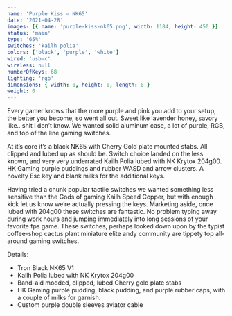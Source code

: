 ```yaml
---
name: 'Purple Kiss — NK65'
date: '2021-04-28'
images: [{ name: 'purple-kiss-nk65.png', width: 1184, height: 450 }]
status: 'main'
type: '65%'
switches: 'kailh polia'
colors: ['black', 'purple', 'white']
wired: 'usb-c'
wireless: null
numberOfKeys: 68
lighting: 'rgb'
dimensions: { width: 0, height: 0, length: 0 }
weight: 0
---
```


Every gamer knows that the more purple and pink you add to your setup, the better you become, so went all out. Sweet like lavender honey, savory like.. shit I don’t know. We wanted solid aluminum case, a lot of purple, RGB, and top of the line gaming switches.

At it’s core it’s a black NK65 with Cherry Gold plate mounted stabs. All clipped and lubed up as should be. Switch choice landed on the less known, and very very underrated Kailh Polia lubed with NK Krytox 204g00. HK Gaming purple puddings and rubber WASD and arrow clusters. A novelty Esc key and blank milks for the additional keys.

Having tried a chunk popular tactile switches we wanted something less sensitive than the Gods of gaming Kailh Speed Copper, but with enough kick let us know we’re actually pressing the keys. Marketing aside, once lubed with 204g00 these switches are fantastic. No problem typing away during work hours and jumping immediately into long sessions of your favorite fps game. These switches, perhaps looked down upon by the typist coffee-shop cactus plant miniature elite andy community are tippety top all-around gaming switches.

Details:

- Tron Black NK65 V1
- Kailh Polia lubed with NK Krytox 204g00
- Band-aid modded, clipped, lubed Cherry gold plate stabs
- HK Gaming purple pudding, black pudding, and purple rubber caps, with a couple of milks for garnish.
- Custom purple double sleeves aviator cable
